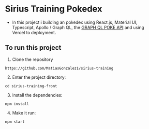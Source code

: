 # Sirius Training Pokedex

- In this project i building an pokedex using React.js, Material UI, Typescript, Apollo / Graph QL, the [GRAPH QL POKE API](https://beta.pokeapi.co/graphql/v1beta) and using Vercel to deployment.

## To run this project

1. Clone the repository

```
https://github.com/MatiasGonzalez1/sirius-training
```

2. Enter the project directory:

```
cd sirius-training-front
```

3. Install the dependencies:
```
npm install
```
4. Make it run:

```
npm start
```


